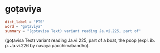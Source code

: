 # goṭaviya

``` toml
dict_label = "PTS"
word = "goṭaviya"
summary = "(goṭavisa Text) variant reading Ja.vi.225, part of"
```

(goṭavisa Text) variant reading Ja.vi.225, part of a boat, the poop (expl. ib. p. Ja.vi.226 by nāvāya pacchimabandho).

